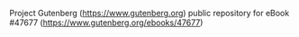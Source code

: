 Project Gutenberg (https://www.gutenberg.org) public repository for eBook #47677 (https://www.gutenberg.org/ebooks/47677)
